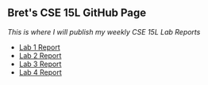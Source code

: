 ## Bret's CSE 15L GitHub Page
*This is where I will publish my weekly CSE 15L Lab Reports*

* [Lab 1 Report](https://bretdubois.github.io/cse15l-lab-reports/lab1-report)
* [Lab 2 Report](https://bretdubois.github.io/cse15l-lab-reports/lab2-report)
* [Lab 3 Report](https://bretdubois.github.io/cse15l-lab-reports/lab3-report)
* [Lab 4 Report](https://bretdubois.github.io/cse15l-lab-reports/lab4-report)
